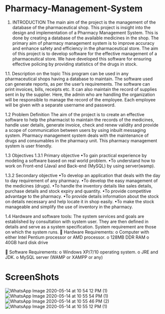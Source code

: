 # Pharmacy-Management-System
1. 	INTRODUCTION
The main aim of the project is the management of the database of the pharmaceutical shop. This project is insight into the design and implementation of a Pharmacy Management System. This is done by creating a database of the available medicines in the shop. The primary aim of pharmacy management system is to improve accuracy and enhance safety and efficiency in the pharmaceutical store. The aim of this project is to develop software for the effective management of a pharmaceutical store. We have developed this software for ensuring effective policing by providing statistics of the drugs in stock. 

1.1. 	Description on the topic
This program can be used in any pharmaceutical shops having a database to maintain. The software used can generate reports, as per the user’s requirements. The software can print invoices, bills, receipts etc. It can also maintain the record of supplies sent in by the supplier. Here, the admin who are handling the organization will be responsible to manage the record of the employee. Each employee will be given with a separate username and password.

1.2	Problem Definition
The aim of the project is to create an effective software to help the pharmacist to maintain the records of the medicines, handle user details, generate invoice, check and renew validity and provide a scope of communication between users by using inbuilt messaging system. Pharmacy management system deals with the maintenance of drugs and consumables in the pharmacy unit. This pharmacy management system is user friendly.


1.3	Objectives
1.3.1 Primary objective
•To gain practical experience by modeling a software based on real world    problem.
•To understand how to work on Front-end (Java) and Back-end (MySQL) by using server(wamp).

1.3.2 Secondary objective 
•To develop an application that deals with the day to day requirement of any pharmacy.
•To develop the easy management of the medicines (drugs). 
•To handle the inventory details like sales details, purchase details and stock expiry and quantity.
•To provide competitive advantage to the pharmacy.
•To provide details information about the stock on details necessary and help locate it in shop easily. 
•To make the stock manageable and simplify the use of inventory in the pharmacy.




1.4	Hardware and software tools:
The system services and goals are established by consultation with system user. They are then defined in details and serve as a system specification. System requirement are those on which the system runs.
	Hardware Requirements:
o	Computer with either Intel Pentium processor or AMD processor.
o	128MB DDR RAM
o	40GB hard disk drive


	Software Requirements:
o	Windows XP/7/10 operating system.
o	JRE and JDK.
o	MySQL server (WAMP or XAMPP or any)

# ScreenShots

![WhatsApp Image 2020-05-14 at 10 54 12 PM (1)](https://user-images.githubusercontent.com/57304597/82064822-45996700-969b-11ea-81fd-6468bcc02a4c.jpeg)
![WhatsApp Image 2020-05-14 at 10 55 54 PM (1)](https://user-images.githubusercontent.com/57304597/82064825-46ca9400-969b-11ea-8e68-ac82cb8f33dc.jpeg)
![WhatsApp Image 2020-05-14 at 10 55 46 PM (2)](https://user-images.githubusercontent.com/57304597/82064830-47fbc100-969b-11ea-857e-795b27c870a5.jpeg)
![WhatsApp Image 2020-05-14 at 10 55 12 PM (1)](https://user-images.githubusercontent.com/57304597/82064834-492cee00-969b-11ea-883f-661daafd226b.jpeg)

